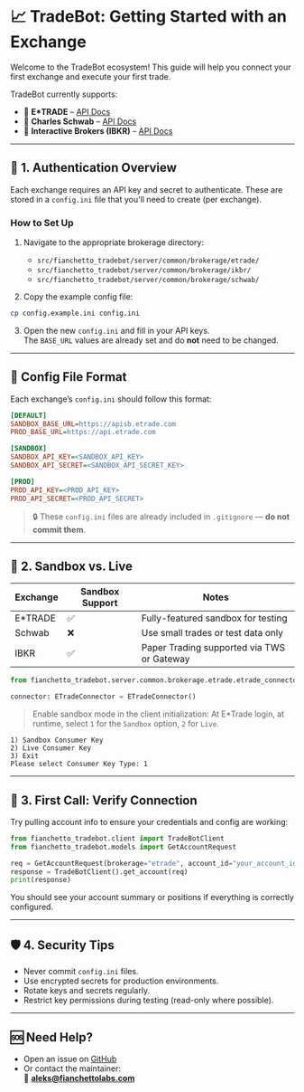 # 📈 TradeBot: Getting Started with an Exchange

Welcome to the TradeBot ecosystem! This guide will help you connect your first exchange and execute your first trade.

TradeBot currently supports:

- 🏦 **E*TRADE** – [API Docs](https://apisb.etrade.com/docs/api/overview.html)
- 🏦 **Charles Schwab** – [API Docs](https://developer.schwab.com/products/trader-api--individual)
- 🏦 **Interactive Brokers (IBKR)** – [API Docs](https://interactivebrokers.github.io/)

---

## 🔐 1. Authentication Overview

Each exchange requires an API key and secret to authenticate. These are stored in a `config.ini` file that you'll need to create (per exchange).

### How to Set Up

1. Navigate to the appropriate brokerage directory:
   - `src/fianchetto_tradebot/server/common/brokerage/etrade/`
   - `src/fianchetto_tradebot/server/common/brokerage/ikbr/`
   - `src/fianchetto_tradebot/server/common/brokerage/schwab/`

2. Copy the example config file:

```bash
cp config.example.ini config.ini
```

3. Open the new `config.ini` and fill in your API keys.  
   The `BASE_URL` values are already set and do **not** need to be changed.

---

## 🧾 Config File Format

Each exchange’s `config.ini` should follow this format:

```ini
[DEFAULT]
SANDBOX_BASE_URL=https://apisb.etrade.com
PROD_BASE_URL=https://api.etrade.com

[SANDBOX]
SANDBOX_API_KEY=<SANDBOX_API_KEY>
SANDBOX_API_SECRET=<SANDBOX_API_SECRET_KEY>

[PROD]
PROD_API_KEY=<PROD_API_KEY>
PROD_API_SECRET=<PROD_API_SECRET>
```

> 🔒 These `config.ini` files are already included in `.gitignore` — **do not commit them**.

---

## 🧪 2. Sandbox vs. Live

| Exchange     | Sandbox Support | Notes                                             |
|--------------|-----------------|---------------------------------------------------|
| E*TRADE      | ✅               | Fully-featured sandbox for testing                |
| Schwab       | ❌               | Use small trades or test data only               |
| IBKR         | ✅               | Paper Trading supported via TWS or Gateway       |



```python
from fianchetto_tradebot.server.common.brokerage.etrade.etrade_connector import ETradeConnector

connector: ETradeConnector = ETradeConnector()
```

> Enable sandbox mode in the client initialization:
At E*Trade login, at runtime, select `1` for the `Sandbox` option, `2` for `Live`. 
```
1) Sandbox Consumer Key
2) Live Consumer Key
3) Exit
Please select Consumer Key Type: 1
```

---

## 🚀 3. First Call: Verify Connection

Try pulling account info to ensure your credentials and config are working:

```python
from fianchetto_tradebot.client import TradeBotClient
from fianchetto_tradebot.models import GetAccountRequest

req = GetAccountRequest(brokerage="etrade", account_id="your_account_id")
response = TradeBotClient().get_account(req)
print(response)
```

You should see your account summary or positions if everything is correctly configured.

---

## 🛡️ 4. Security Tips

- Never commit `config.ini` files.
- Use encrypted secrets for production environments.
- Rotate keys and secrets regularly.
- Restrict key permissions during testing (read-only where possible).

---

## 🆘 Need Help?

- Open an issue on [GitHub](https://github.com/Fianchetto-Labs/TradeBot/issues)
- Or contact the maintainer:  
  📧 **aleks@fianchettolabs.com**
